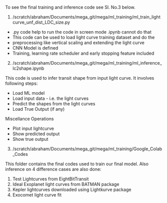 To see the final training and inference code see Sl. No.3 below.

1. /scratch/abraham/Documents/mega_git/mega/ml_training/ml_train_lightcurve_unf_dist_LDC_size.py

- .py code help to run the code in screen mode .ipynb cannot do that
- This code can be used to load light curve training dataset and do the
- preprocessing like vertical scaling and extending the light curve
- CNN Model is defined
- Training, learning rate scheduler and early stopping feature included

2. /scratch/abraham/Documents/mega_git/mega/ml_training/ml_inference_lc2shape.ipynb

This code is used to infer transit shape from input light curve.
It involves following steps:
- Load ML model
- Load input data - i.e. the light curves
- Predict the shapes from the light curves
- Load True Output (if any)

Miscellance Operations
- Plot input lightcurve
- Show predicted output
- Show true output

3. /scratch/abraham/Documents/mega_git/mega/ml_training/Google_Colab_Codes

This folder contains the final codes used to train our final model. Also inference on 4 difference cases are also done:
1. Test Lightcurves from EightBitTransit
2. Ideal Exoplanet light curves from BATMAN package
3. Kepler lightcurves downloaded using Lightkurve package
4. Exocomet light curve fit

